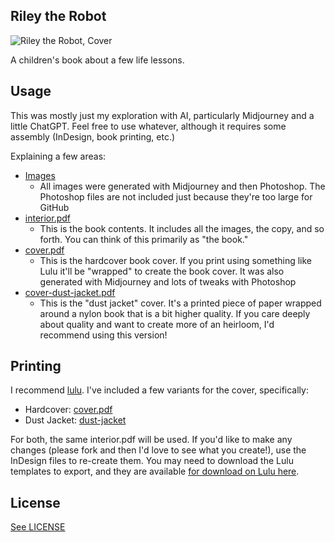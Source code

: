 ## Riley the Robot

![Riley the Robot, Cover](./images/000-cover.png)

A children's book about a few life lessons.

## Usage

This was mostly just my exploration with AI, particularly Midjourney and a little ChatGPT. Feel free to use whatever, although it requires some assembly (InDesign, book printing, etc.)

Explaining a few areas:

- [Images](./images/)
    - All images were generated with Midjourney and then Photoshop. The Photoshop files are not included just because they're too large for GitHub
- [interior.pdf](./interior.pdf)
    - This is the book contents. It includes all the images, the copy, and so forth. You can think of this primarily as "the book."
- [cover.pdf](./cover.pdf)
    - This is the hardcover book cover. If you print using something like Lulu it'll be "wrapped" to create the book cover. It was also generated with Midjourney and lots of tweaks with Photoshop
- [cover-dust-jacket.pdf](./cover-dust-jacket.pdf)
    - This is the "dust jacket" cover. It's a printed piece of paper wrapped around a nylon book that is a bit higher quality. If you care deeply about quality and want to create more of an heirloom, I'd recommend using this version!

## Printing

I recommend [lulu](https://lulu.com). I've included a few variants for the cover, specifically:

- Hardcover: [cover.pdf](./cover.pdf)
- Dust Jacket: [dust-jacket](./cover-dust-jacket.pdf)

For both, the same interior.pdf will be used. If you'd like to make any changes (please fork and then I'd love to see what you create!), use the InDesign files to re-create them. You may need to download the Lulu templates to export, and they are available [for download on Lulu here][lulu-download].

[lulu-download]: https://www.lulu.com/publishing-toolkit

## License

[See LICENSE](./LICENSE)
